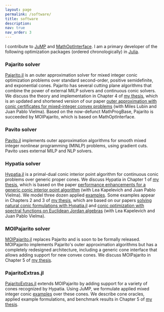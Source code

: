 ```yaml
---
layout: page
permalink: /software/
title: software
description: 
nav: true
nav_order: 3
---
```


I contribute to [JuMP](https://jump.dev/) and [MathOptInterface](https://github.com/jump-dev/MathOptInterface.jl).
I am a primary developer of the following optimization packages (ordered chronologically) in [Julia](https://julialang.org/).


### Pajarito solver

[Pajarito.jl](https://github.com/JuliaOpt/Pajarito.jl) is an outer approximation solver for mixed integer conic optimization problems over standard second-order, positive semidefinite, and exponential cones.
Pajarito has several cutting plane algorithms that combine the power of external MILP solvers and continuous conic solvers.
We discuss the theory and implementation in Chapter 4 of [my thesis](/assets/pdf/phd_thesis.pdf), which is an updated and shortened version of our paper [outer approximation with conic certificates for mixed-integer convex problems](https://arxiv.org/abs/1808.05290) (with Miles Lubin and Juan Pablo Vielma).
Based on the now-defunct MathProgBase, Pajarito is succeeded by MOIPajarito, which is based on MathOptInterface.


### Pavito solver

[Pavito.jl](https://github.com/jump-dev/Pavito.jl) implements outer approximation algorithms for smooth mixed integer nonlinear programming (MINLP) problems, using gradient cuts. 
Pavito uses external MILP and NLP solvers.


### Hypatia solver

[Hypatia.jl](https://github.com/chriscoey/Hypatia.jl) is a primal-dual conic interior point algorithm for continuous conic problems over generic proper cones.
We discuss Hypatia in Chapter 1 of [my thesis](/assets/pdf/phd_thesis.pdf), which is based on the paper [performance enhancements for a generic conic interior point algorithm](https://arxiv.org/abs/2107.04262) (with Lea Kapelevich and Juan Pablo Vielma).
We model three dozen applied [examples](https://github.com/chriscoey/Hypatia.jl/tree/master/examples).
Some examples appear in Chapters 2 and 3 of [my thesis](/assets/pdf/phd_thesis.pdf), which are based on our papers [solving natural conic formulations with Hypatia.jl](https://arxiv.org/abs/2005.01136) and [conic optimization with spectral functions on Euclidean Jordan algebras](https://arxiv.org/abs/2103.04104) (with Lea Kapelevich and Juan Pablo Vielma).


### MOIPajarito solver

[MOIPajarito.jl](https://github.com/chriscoey/MOIPajarito.jl) replaces Pajarito and is soon to be formally released.
MOIPajarito implements Pajarito's outer approximation algorithms but has a completely redesigned architecture, including a generic cone interface that allows adding support for new convex cones.
We discuss MOIPajarito in Chapter 5 of [my thesis](/assets/pdf/phd_thesis.pdf).


### PajaritoExtras.jl

[PajaritoExtras.jl](https://github.com/chriscoey/PajaritoExtras.jl) extends MOIPajarito by adding support for a variety of cones recognized by Hypatia.
Using JuMP, we formulate applied mixed integer conic [examples](https://github.com/chriscoey/PajaritoExtras.jl/tree/main/examples) over these cones.
We describe cone oracles, applied example formulations, and benchmark results in Chapter 5 of [my thesis](/assets/pdf/phd_thesis.pdf).
